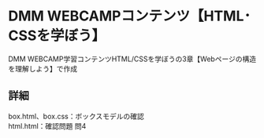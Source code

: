 # DMM WEBCAMPコンテンツ【HTML･CSSを学ぼう】
DMM WEBCAMP学習コンテンツHTML/CSSを学ぼうの3章【Webページの構造を理解しよう】で作成

## 詳細
box.html、box.css：ボックスモデルの確認<br>
html.html：確認問題 問4
